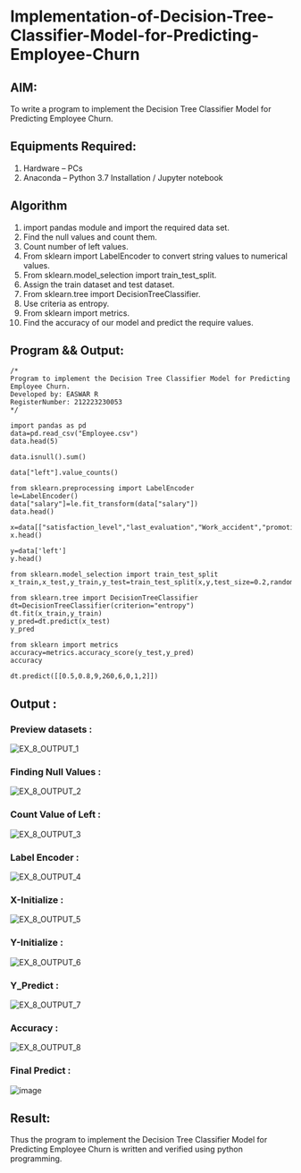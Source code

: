 # Implementation-of-Decision-Tree-Classifier-Model-for-Predicting-Employee-Churn

## AIM:
To write a program to implement the Decision Tree Classifier Model for Predicting Employee Churn.

## Equipments Required:
1. Hardware – PCs
2. Anaconda – Python 3.7 Installation / Jupyter notebook

## Algorithm
1. import pandas module and import the required data set.
2. Find the null values and count them.
3. Count number of left values.
4. From sklearn import LabelEncoder to convert string values to numerical values.
5. From sklearn.model_selection import train_test_split.
6. Assign the train dataset and test dataset.
7. From sklearn.tree import DecisionTreeClassifier.
8. Use criteria as entropy.
9. From sklearn import metrics.
10. Find the accuracy of our model and predict the require values.

## Program && Output:
```
/*
Program to implement the Decision Tree Classifier Model for Predicting Employee Churn.
Developed by: EASWAR R
RegisterNumber: 212223230053
*/
```
```
import pandas as pd
data=pd.read_csv("Employee.csv")
data.head(5)

data.isnull().sum()

data["left"].value_counts()

from sklearn.preprocessing import LabelEncoder
le=LabelEncoder()
data["salary"]=le.fit_transform(data["salary"])
data.head()

x=data[["satisfaction_level","last_evaluation","Work_accident","promotion_last_5years","number_project","average_montly_hours","time_spend_company","salary"]]
x.head()

y=data['left']
y.head()

from sklearn.model_selection import train_test_split
x_train,x_test,y_train,y_test=train_test_split(x,y,test_size=0.2,random_state=100)

from sklearn.tree import DecisionTreeClassifier
dt=DecisionTreeClassifier(criterion="entropy")
dt.fit(x_train,y_train)
y_pred=dt.predict(x_test)
y_pred

from sklearn import metrics
accuracy=metrics.accuracy_score(y_test,y_pred)
accuracy

dt.predict([[0.5,0.8,9,260,6,0,1,2]])
```

## Output :
### Preview datasets :

![EX_8_OUTPUT_1](https://github.com/user-attachments/assets/0b3f73e5-923a-47af-84ed-9a18721ec74d)

### Finding Null Values :

![EX_8_OUTPUT_2](https://github.com/user-attachments/assets/514b1e5e-4b3c-4c0e-8de8-393056c75aa4)

### Count Value of Left :

![EX_8_OUTPUT_3](https://github.com/user-attachments/assets/cf9911c1-0f0d-4229-81ff-25c3e61fa2e4)

### Label Encoder :

![EX_8_OUTPUT_4](https://github.com/user-attachments/assets/d0f8e292-427a-4111-8c60-3ac586821eee)

### X-Initialize :

![EX_8_OUTPUT_5](https://github.com/user-attachments/assets/42569639-3048-4821-898e-f4381715f7ab)

### Y-Initialize :

![EX_8_OUTPUT_6](https://github.com/user-attachments/assets/16cb3d61-e7ac-4084-b8fc-84f345eb9c8a)

### Y_Predict :

![EX_8_OUTPUT_7](https://github.com/user-attachments/assets/5604039c-8626-4b80-b31d-0437f7380733)

### Accuracy :

![EX_8_OUTPUT_8](https://github.com/user-attachments/assets/3e7e9e4f-a498-467c-aa86-424fbf9c666b)

### Final Predict :

![image](https://github.com/user-attachments/assets/61c2e508-b357-48b1-a29c-a9aadfb59ae3)


## Result:
Thus the program to implement the  Decision Tree Classifier Model for Predicting Employee Churn is written and verified using python programming.
